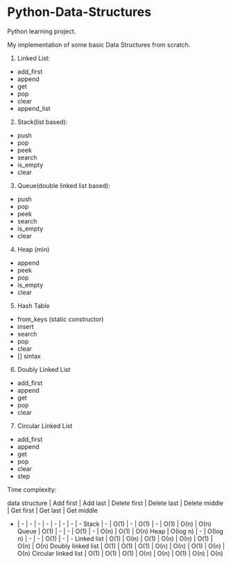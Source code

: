 # Python-Data-Structures
Python learning project.

My implementation of some basic Data Structures from scratch.

1. Linked List:  
- add_first  
- append  
- get  
- pop  
- clear  
- append_list  
	
2. Stack(list based):  
- push  
- pop  
- peek  
- search  
- is_empty  
- clear  

3. Queue(double linked list based):  
- push  
- pop  
- peek  
- search  
- is_empty  
- clear  

4. Heap (min)  
- append  
- peek  
- pop  
- is_empty  
- clear  

5. Hash Table  
- from_keys (static constructor)
- insert  
- search  
- pop  
- clear  
- [] sintax

6. Doubly Linked List  
- add_first  
- append  
- get  
- pop  
- clear  

7. Circular Linked List  
- add_first  
- append  
- get  
- pop  
- clear  
- step  


Time complexity:  

 data structure | Add first | Add last | Delete first | Delete last | Delete middle | Get first | Get last | Get middle
- | - | - | - | - | - | - | - | -
Stack | - | О(1) | - | О(1) | - | О(1) | О(n) | О(n)
Queue | О(1) | - | - | О(1) | - | О(n) | О(1) | О(n)
Heap | О(log n) | - | О(log n) | - | - | О(1) | - | -
Linked list | О(1) | О(n) | О(1) | О(n) | О(n) | О(1) | О(n) | О(n)
Doubly linked list | О(1) | О(1) | О(1) | О(n) | О(n) | О(1) | О(n) | О(n)
Circular linked list | О(1) | О(1) | О(1) | О(n) | О(n) | О(1) | О(n) | О(n)

